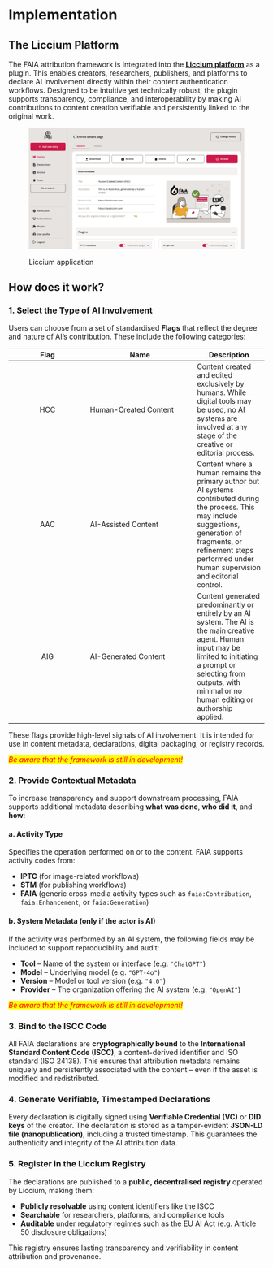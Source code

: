 # Implementation

## The Liccium Platform

The FAIA attribution framework is integrated into the [**Liccium platform**](https://liccium.com/) as a plugin. This enables creators, researchers, publishers, and platforms to declare AI involvement directly within their content authentication workflows. Designed to be intuitive yet technically robust, the plugin supports transparency, compliance, and interoperability by making AI contributions to content creation verifiable and persistently linked to the original work.

<figure><img src="../.gitbook/assets/Screen.png" alt=""><figcaption><p>Liccium application</p></figcaption></figure>

## How does it work?

### **1. Select the Type of AI Involvement**

Users can choose from a set of standardised **Flags** that reflect the degree and nature of AI’s contribution. These include the following categories:

<table><thead><tr><th width="139.49609375" align="center">Flag</th><th width="196.65625">Name</th><th>Description</th></tr></thead><tbody><tr><td align="center">HCC</td><td>Human-Created Content</td><td>Content created and edited exclusively by humans. While digital tools may be used, no AI systems are involved at any stage of the creative or editorial process.</td></tr><tr><td align="center">AAC</td><td>AI-Assisted Content</td><td>Content where a human remains the primary author but AI systems contributed during the process. This may include suggestions, generation of fragments, or refinement steps performed under human supervision and editorial control.</td></tr><tr><td align="center">AIG</td><td>AI-Generated Content</td><td>Content generated predominantly or entirely by an AI system. The AI is the main creative agent. Human input may be limited to initiating a prompt or selecting from outputs, with minimal or no human editing or authorship applied.</td></tr></tbody></table>

These flags provide high-level signals of AI involvement. It is intended for use in content metadata, declarations, digital packaging, or registry records.

_<mark style="color:red;">Be aware that the framework is still in development!</mark>_&#x20;

### **2. Provide Contextual Metadata**

To increase transparency and support downstream processing, FAIA supports additional metadata describing **what was done**, **who did it**, and **how**:

#### **a. Activity Type**

Specifies the operation performed on or to the content. FAIA supports activity codes from:

* **IPTC** (for image-related workflows)
* **STM** (for publishing workflows)
* **FAIA** (generic cross-media activity types such as `faia:Contribution`, `faia:Enhancement`, or `faia:Generation`)

#### **b. System Metadata (only if the actor is AI)**

If the activity was performed by an AI system, the following fields may be included to support reproducibility and audit:

* **Tool** – Name of the system or interface (e.g. `"ChatGPT"`)
* **Model** – Underlying model (e.g. `"GPT-4o"`)
* **Version** – Model or tool version (e.g. `"4.0"`)
* **Provider** – The organization offering the AI system (e.g. `"OpenAI"`)

_<mark style="color:red;">Be aware that the framework is still in development!</mark>_&#x20;

### **3. Bind to the ISCC Code**

All FAIA declarations are **cryptographically bound** to the **International Standard Content Code (ISCC)**, a content-derived identifier and ISO standard (ISO 24138). This ensures that attribution metadata remains uniquely and persistently associated with the content – even if the asset is modified and redistributed.

### **4. Generate Verifiable, Timestamped Declarations**

Every declaration is digitally signed using  **Verifiable Credential (VC)** or **DID keys** of the creator. The declaration is stored as a tamper-evident **JSON-LD file (nanopublication)**, including a trusted timestamp. This guarantees the authenticity and integrity of the AI attribution data.

### **5. Register in the Liccium Registry**

The declarations are published to a **public, decentralised registry** operated by Liccium, making them:

* **Publicly resolvable** using content identifiers like the ISCC
* **Searchable** for researchers, platforms, and compliance tools
* **Auditable** under regulatory regimes such as the EU AI Act (e.g. Article 50 disclosure obligations)

This registry ensures lasting transparency and verifiability in content attribution and provenance.
